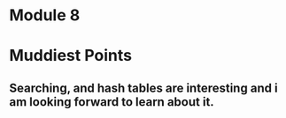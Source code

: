 # Module 8

# Muddiest Points
## Searching,  and hash tables  are interesting and i am looking forward to learn about it.
